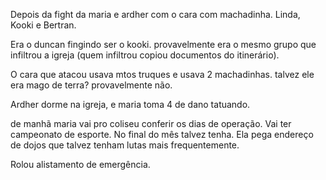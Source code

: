 Depois da fight da maria e ardher com o cara com machadinha. Linda, Kooki e Bertran.

Era o duncan fingindo ser o kooki. provavelmente era o mesmo grupo que infiltrou a igreja (quem infiltrou copiou documentos do itinerário).

O cara que atacou usava mtos truques e usava 2 machadinhas. talvez ele era mago de terra? provavelmente não.

Ardher dorme na igreja, e maria toma 4 de dano tatuando.

de manhã maria vai pro coliseu conferir os dias de operação. Vai ter campeonato de esporte. No final do mês talvez tenha. Ela pega endereço de dojos que talvez tenham lutas mais frequentemente.

Rolou alistamento de emergência.